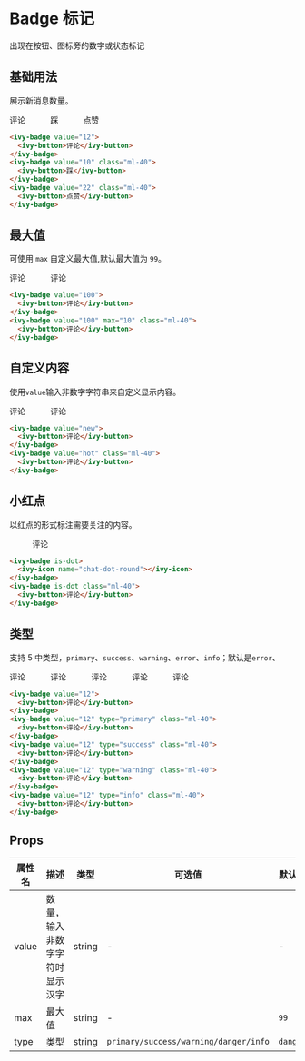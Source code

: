 # Badge 标记

出现在按钮、图标旁的数字或状态标记

## 基础用法

展示新消息数量。

<ivy-badge value="12">
    <ivy-button>评论</ivy-button>
</ivy-badge>
<ivy-badge value="10" class="ml-40">
    <ivy-button>踩</ivy-button>
</ivy-badge>
<ivy-badge value="22" class="ml-40">
    <ivy-button>点赞</ivy-button>
</ivy-badge>

```html
<ivy-badge value="12">
  <ivy-button>评论</ivy-button>
</ivy-badge>
<ivy-badge value="10" class="ml-40">
  <ivy-button>踩</ivy-button>
</ivy-badge>
<ivy-badge value="22" class="ml-40">
  <ivy-button>点赞</ivy-button>
</ivy-badge>
```

## 最大值

可使用 `max` 自定义最大值,默认最大值为 `99`。

<ivy-badge value="100">
    <ivy-button>评论</ivy-button>
</ivy-badge>
<ivy-badge value="100" max="10" class="ml-40">
    <ivy-button>评论</ivy-button>
</ivy-badge>

```html
<ivy-badge value="100">
  <ivy-button>评论</ivy-button>
</ivy-badge>
<ivy-badge value="100" max="10" class="ml-40">
  <ivy-button>评论</ivy-button>
</ivy-badge>
```

## 自定义内容

使用`value`输入非数字字符串来自定义显示内容。

<ivy-badge value="new">
    <ivy-button>评论</ivy-button>
</ivy-badge>
<ivy-badge value="hot" class="ml-40">
    <ivy-button>评论</ivy-button>
</ivy-badge>

```html
<ivy-badge value="new">
  <ivy-button>评论</ivy-button>
</ivy-badge>
<ivy-badge value="hot" class="ml-40">
  <ivy-button>评论</ivy-button>
</ivy-badge>
```

## 小红点

以红点的形式标注需要关注的内容。

<ivy-badge is-dot>
    <ivy-icon name="chat-dot-round"></ivy-icon>
</ivy-badge>
<ivy-badge is-dot class="ml-40">
    <ivy-button>评论</ivy-button>
</ivy-badge>

```html
<ivy-badge is-dot>
  <ivy-icon name="chat-dot-round"></ivy-icon>
</ivy-badge>
<ivy-badge is-dot class="ml-40">
  <ivy-button>评论</ivy-button>
</ivy-badge>
```

## 类型

支持 5 中类型，`primary`、`success`、`warning`、`error`、`info`；默认是`error`、

<ivy-badge value="12">
    <ivy-button>评论</ivy-button>
</ivy-badge>
<ivy-badge value="12" type="primary" class="ml-40">
    <ivy-button>评论</ivy-button>
</ivy-badge>
<ivy-badge value="12" type="success" class="ml-40">
    <ivy-button>评论</ivy-button>
</ivy-badge>
<ivy-badge value="12" type="warning" class="ml-40">
    <ivy-button>评论</ivy-button>
</ivy-badge>
<ivy-badge value="12" type="info" class="ml-40">
    <ivy-button>评论</ivy-button>
</ivy-badge>

```html
<ivy-badge value="12">
  <ivy-button>评论</ivy-button>
</ivy-badge>
<ivy-badge value="12" type="primary" class="ml-40">
  <ivy-button>评论</ivy-button>
</ivy-badge>
<ivy-badge value="12" type="success" class="ml-40">
  <ivy-button>评论</ivy-button>
</ivy-badge>
<ivy-badge value="12" type="warning" class="ml-40">
  <ivy-button>评论</ivy-button>
</ivy-badge>
<ivy-badge value="12" type="info" class="ml-40">
  <ivy-button>评论</ivy-button>
</ivy-badge>
```

## Props

| 属性名 | 描述                           | 类型   | 可选值                                | 默认值   |
| ------ | ------------------------------ | ------ | ------------------------------------- | -------- |
| value  | 数量，输入非数字字符时显示汉字 | string | -                                     | -        |
| max    | 最大值                         | string | -                                     | `99`     |
| type   | 类型                           | string | `primary/success/warning/danger/info` | `danger` |

<style scoped>
.ml-40{
    margin-left: 40px;
}
</style>
